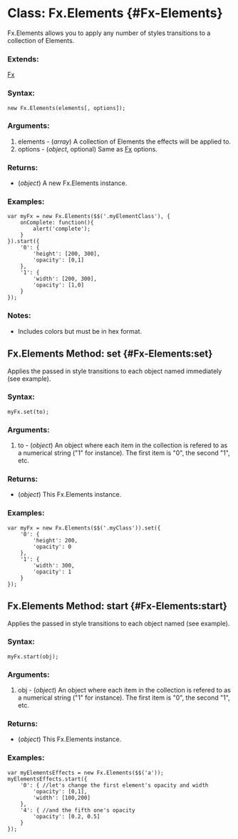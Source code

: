Class: Fx.Elements {#Fx-Elements}
=================================

Fx.Elements allows you to apply any number of styles transitions to a collection of Elements.

### Extends:

[Fx][]

### Syntax:

	new Fx.Elements(elements[, options]);

### Arguments:

1. elements - (*array*) A collection of Elements the effects will be applied to.
2. options  - (*object*, optional) Same as [Fx][] options.


### Returns:

* (*object*) A new Fx.Elements instance.

### Examples:

	var myFx = new Fx.Elements($$('.myElementClass'), {
		onComplete: function(){
			alert('complete');
		}
	}).start({
		'0': {
			'height': [200, 300],
			'opacity': [0,1]
		},
		'1': {
			'width': [200, 300],
			'opacity': [1,0]
		}
	});

### Notes:

- Includes colors but must be in hex format.



Fx.Elements Method: set {#Fx-Elements:set}
------------------------------------------

Applies the passed in style transitions to each object named immediately (see example).

### Syntax:

	myFx.set(to);

### Arguments:

1. to - (*object*) An object where each item in the collection is refered to as a numerical string ("1" for instance). The first item is "0", the second "1", etc.

### Returns:

* (*object*) This Fx.Elements instance.

### Examples:

	var myFx = new Fx.Elements($$('.myClass')).set({
		'0': {
			'height': 200,
			'opacity': 0
		},
		'1': {
			'width': 300,
			'opacity': 1
		}
	});



Fx.Elements Method: start {#Fx-Elements:start}
----------------------------------------------

Applies the passed in style transitions to each object named (see example).

### Syntax:

	myFx.start(obj);

### Arguments:

1. obj - (*object*) An object where each item in the collection is refered to as a numerical string ("1" for instance). The first item is "0", the second "1", etc.

### Returns:

* (*object*) This Fx.Elements instance.

### Examples:

	var myElementsEffects = new Fx.Elements($$('a'));
	myElementsEffects.start({
		'0': { //let's change the first element's opacity and width
			'opacity': [0,1],
			'width': [100,200]
		},
		'4': { //and the fifth one's opacity
			'opacity': [0.2, 0.5]
		}
	});



[Fx]: /Fx/Fx
